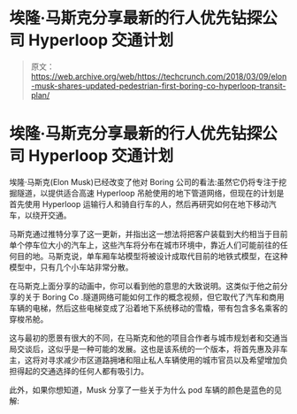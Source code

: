 # 埃隆·马斯克分享最新的行人优先钻探公司 Hyperloop 交通计划 

> 原文：<https://web.archive.org/web/https://techcrunch.com/2018/03/09/elon-musk-shares-updated-pedestrian-first-boring-co-hyperloop-transit-plan/>

# 埃隆·马斯克分享最新的行人优先钻探公司 Hyperloop 交通计划

埃隆·马斯克(Elon Musk)已经改变了他对 Boring 公司的看法:虽然它仍将专注于挖掘隧道，以提供适合高速 Hyperloop 吊舱使用的地下管道网络，但现在的计划是首先使用 Hyperloop 运输行人和骑自行车的人，然后再研究如何在地下移动汽车，以绕开交通。

马斯克通过推特分享了这一更新，并指出这一想法将把客户装载到大约相当于目前单个停车位大小的汽车上，这些汽车将分布在城市环境中，靠近人们可能前往的任何目的地。马斯克说，单车厢车站模型将被设计成取代目前的地铁式模型，在这种模型中，只有几个小车站非常分散。

在马斯克上面分享的动画中，你可以看到他的意思的大致说明。这类似于他之前分享的关于 Boring Co .隧道网络可能如何工作的概念视频，但它取代了汽车和商用车辆的电梯，然后这些电梯变成了沿着地下系统移动的雪橇，带有包含多名乘客的穿梭吊舱。

这与最初的愿景有很大的不同，在马斯克和他的项目合作者与城市规划者和交通当局交谈后，这似乎是一种可能的发展。这也是该系统的一个版本，将首先惠及非车主，这将对寻求减少市区道路拥堵和阻止私人车辆使用的城市官员以及希望增加负担得起的交通选择的任何人都有吸引力。

此外，如果你想知道，Musk 分享了一些关于为什么 pod 车辆的颜色是蓝色的见解: